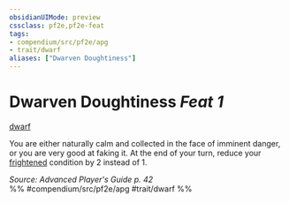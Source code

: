 ```yaml
---
obsidianUIMode: preview
cssclass: pf2e,pf2e-feat
tags:
- compendium/src/pf2e/apg
- trait/dwarf
aliases: ["Dwarven Doughtiness"]
---
```

# Dwarven Doughtiness  *Feat 1*  
[dwarf](/rules/traits/dwarf.md)  


You are either naturally calm and collected in the face of imminent danger, or you are very good at faking it. At the end of your turn, reduce your [frightened](/rules/conditions.md#Frightened) condition by 2 instead of 1.

*Source: Advanced Player's Guide p. 42*  
%% #compendium/src/pf2e/apg #trait/dwarf %%